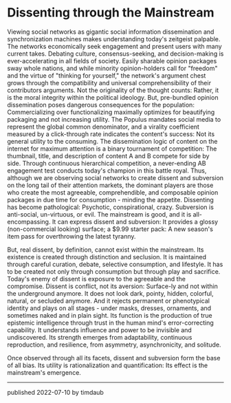 # Dissenting through the Mainstream

Viewing social networks as gigantic social information dissemination and
synchronization machines makes understanding today's zeitgeist palpable. The
networks economically seek engagement and present users with many current
takes. Debating culture, consensus-seeking, and decision-making is
ever-accelerating in all fields of society. Easily sharable opinion packages
sway whole nations, and while minority opinion-holders call for "freedom" and
the virtue of "thinking for yourself," the network's argument chest grows
through the compatibility and universal comprehensibility of their contributors
arguments. Not the originality of the thought counts: Rather, it is the moral
integrity within the political ideology. But, pre-bundled opinion dissemination
poses dangerous consequences for the population: Commercializing over
functionalizing maximally optimizes for beautifying packaging and not
increasing utility. The Populus mandates social media to represent the global
common denominator, and a virality coefficient measured by a click-through rate
indicates the content's success: Not its general utility to the consuming.
The dissemination logic of content on the internet for maximum attention is a
binary tournament of competition: The thumbnail, title, and description of
content A and B compete for side by side. Through continuous hierarchical
competition, a never-ending AB engagement test conducts today's champion in
this battle royal. Thus, although we are observing social networks to create
dissent and subversion on the long tail of their attention markets, the
dominant players are those who create the most agreeable, comprehendible, and
composable opinion packages in due time for consumption - minding the appetite.
Dissenting has become pathological: Psychotic, conspirational, crazy.
Subversion is anti-social, un-virtuous, or evil. The mainstream is good, and it
is all-encompassing. It can express dissent and subversion: It provides a
glossy (non-commercial looking) surface; a $9.99 starter pack: A new season's
item pass for overthrowing the latest tyranny.

But, real dissent, by definition, cannot exist within the mainstream. Its
existence is created through distinction and seclusion. It is maintained
through careful curation, debate, selective consumption, and lifestyle. It has
to be created not only through consumption but through play and sacrifice.
Today's enemy of dissent is exposure to the agreeable and the compromise.
Dissent is conflict, not its aversion: Surface-ly and not within the
underground anymore. It does not look dark, pointy, hidden, colorful, natural,
or secluded anymore. And it rejects permanent or phenotypical identity and
plays on all stages - under masks, dresses, ornaments, and sometimes naked and
in plain sight. Its function is the production of true epistemic intelligence
through trust in the human mind's error-correcting capability. It understands
influence and power to be invisible and undiscovered. Its strength emerges from
adaptability, continuous reproduction, and resilience, from asymmetry,
asynchronicity, and solitude.

Once observed through all its facets, dissent and subversion form the base of
all bias. Its utility is rationalization and quantification: Its effect is the
mainstream's emergence.

---

published 2022-07-10 by timdaub
